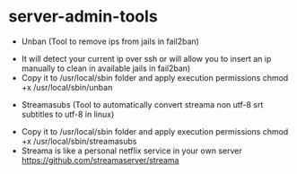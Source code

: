 # server-admin-tools

* Unban (Tool to remove ips from jails in fail2ban)
- It will detect your current ip over ssh or will allow you to insert an ip manually to clean in available jails in fail2ban)
- Copy it to /usr/local/sbin folder and apply execution permissions chmod +x /usr/local/sbin/unban

* Streamasubs (Tool to automatically convert streama non utf-8 srt subtitles to utf-8 in linux)
- Copy it to /usr/local/sbin folder and apply execution permissions chmod +x /usr/local/sbin/streamasubs
- Streama is like a personal netflix service in your own server https://github.com/streamaserver/streama
